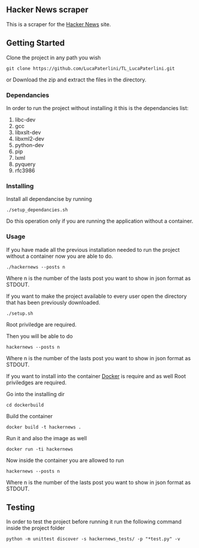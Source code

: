 ## Hacker News scraper

This is a scraper for the [Hacker News](https://news.ycombinator.com/) site.

## Getting Started

Clone the project in any path you wish

```
git clone https://github.com/LucaPaterlini/TL_LucaPaterlini.git
```

or Download the zip and extract the files in the directory.


### Dependancies


In order to run the project without installing it this is the dependancies list:

1. libc-dev
2. gcc
3. libxslt-dev
4. libxml2-dev
5. python-dev
6. pip
7. lxml
8. pyquery
9. rfc3986

### Installing

Install all dependancise by running 

```
./setup_dependancies.sh
```

Do this operation only if you are running the application without a container.

### Usage

If you have made all the previous installation needed to run the project without a container now you are able to do.
```
./hackernews --posts n
```

Where n is the number of the lasts post you want to show in json format as STDOUT.

If you want to make the project available to every user open
the directory that has been previously downloaded.

```
./setup.sh

```
Root priviledge are required.


Then you will be able to do

```
hackernews --posts n 

```
Where n is the number of the lasts post you want to show in json format as STDOUT.

If you want to install into the container [Docker](https://docs.docker.com/engine/installation/) is require and as well Root priviledges are required.

Go into the installing dir

```
cd dockerbuild

```

Build the container

```
docker build -t hackernews .

```

Run it and also the image as well

```
docker run -ti hackernews

```

Now inside the container you are allowed to run

```
hackernews --posts n 

```
Where n is the number of the lasts post you want to show in json format as STDOUT.


## Testing 

In order to test the project before running it run the following command inside the project folder

```
python -m unittest discover -s hackernews_tests/ -p "*test.py" -v
```